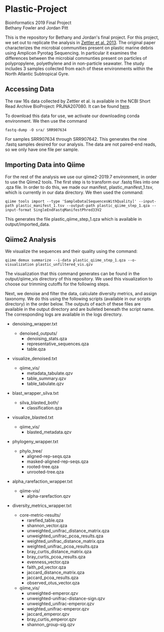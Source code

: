 # Plastic-Project  
Bioinformatics 2019 Final Project   
Bethany Fowler and Jordan Pitt

This is the repository for Bethany and Jordan's final project. For this project, we set out to replicate the analysis in [Zettler et al. 2013](https://pubs.acs.org/doi/full/10.1021/es401288x). The original paper 
characterizes the microbial communities present on plastic marine debris using Amplicon Pyrotag Sequencing. In particular it examines the differences between the microbial communties present on particles of polypropylene, polyethylene and in non-particle seawater. 
The study includes 3 samples collected from each of these environments within the North Atlantic Subtropical Gyre. 


## Accessing Data

The raw 16s data collected by Zettler et al. is available in the NCBI Short Read Archive BioProject: PRJNA207080. It can be found [here](https://www.ncbi.nlm.nih.gov/sra). 

To download this data for use, we activate our downloading conda environment. 
We then use the command 
```
fastq-dump -O sra/ SRR907634
```
For samples SRR907634 through SRR907642. This generates the nine .fastq samples desired for our analysis. 
The data are not paired-end reads, so we only have one file per sample. 

## Importing Data into Qiime

For the rest of the analysis we use our qiime2-2019.7 environment, in order to use the Qiime2 tools. 
The first step is to transform our .fastq files into one .qza file. In order to do this, we made our manifest, plastic_manifest_1.tsv, which is currently in our data directory. We then used the command: 
```
qiime tools import --type 'SampleData[SequencesWithQuality]' --input-path plastic_manifest_1.tsv --output-path plastic_qiime_step_1.qza --input-format SingleEndFastqManifestPhred33V2
```
This generates the file plastic_qiime_step_1.qza which is available in output/imported_data.


## Qiime2 Analysis

We visualize the sequences and their quality using the command: 
```
qiime demux summarize --i-data plastic_qiime_step_1.qza --o-visualization plastic_unfiltered_vis.qzv
```

The visualization that this command generates can be found in the output/qiime_vis directory of this repository. 
We used this visualization to choose our trimming cutoffs for the following steps. 

Next, we denoise and filter the data, calculate diversity metrics, and assign taxonomy. We do this using the following scripts (available in our scripts directory) in the order below. 
The outputs of each of these files are available in the output directory and are bulleted beneath the script name. The corresponding logs are available in the logs directory.  

* denoising_wrapper.txt
	* denoised_outputs/
		* denoising_stats.qza
		* representative_sequences.qza
		* table.qza

* visualize_denoised.txt
	* qiime_vis/
		* metadata_tabulate.qzv
		* table_summary.qzv
		* table_tabulate.qzv 

* blast_wrapper_silva.txt
	* silva_blasted_both/
		* classification.qza

* visualize_blasted.txt
	* qiime_vis/
		* blasted_metadata.qzv
		
* phylogeny_wrapper.txt
	* phylo_tree/
		* aligned-rep-seqs.qza
		* masked-aligned-rep-seqs.qza
		* rooted-tree.qza
		* unrooted-tree.qza

* alpha_rarefaction_wrapper.txt
	* qiime-vis/
		* alpha-rarefaction.qzv

* diversity_metrics_wrapper.txt 
	* core-metric-results/
		* rarefied_table.qza
		* shannon_vector.qza
		* unweighted_unifrac_distance_matrix.qza
 		* unweighted_unifrac_pcoa_results.qza
 		* weighted_unifrac_distance_matrix.qza
 		* weighted_unifrac_pcoa_results.qza
		* bray_curtis_distance_matrix.qza
		* bray_curtis_pcoa_results.qza
		* evenness_vector.qza
		* faith_pd_vector.qza
		* jaccard_distance_matrix.qza
		* jaccard_pcoa_results.qza
		* observed_otus_vector.qza
	* qiime_vis/
		* unweighted-emperor.qzv
		* unweighted-unifrac-distance-sign.qzv
		* unweighted_unifrac-emperor.qzv
		* weighted_unifrac-emperor.qzv
		* jaccard_emperor.qzv
		* bray_curtis_emperor.qzv
		* shannon_group-sig.qzv

	
